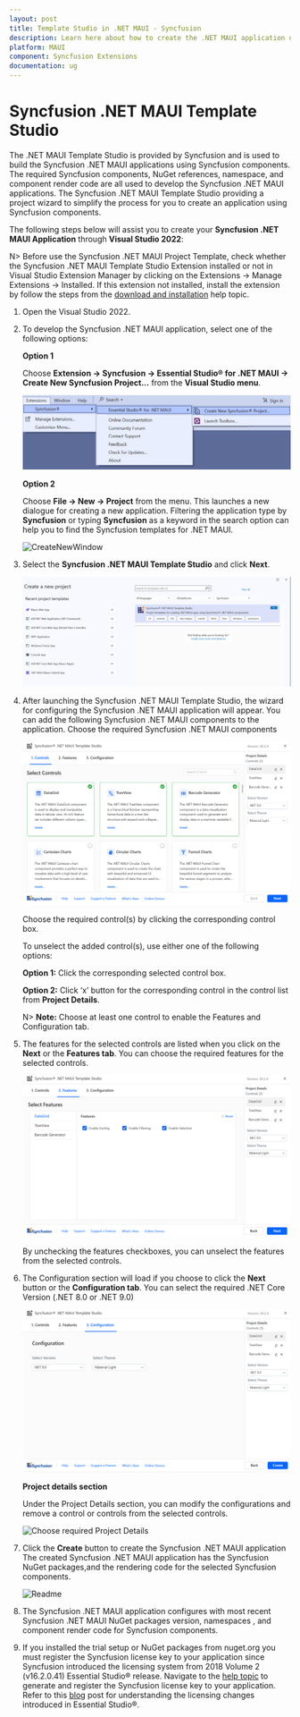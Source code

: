 ```yaml
---
layout: post
title: Template Studio in .NET MAUI - Syncfusion
description: Learn here about how to create the .NET MAUI application using Syncusion .NET MAUI Components with the help of template studio.
platform: MAUI
component: Syncfusion Extensions
documentation: ug
---
```


# Syncfusion .NET MAUI Template Studio

The .NET MAUI Template Studio is provided by Syncfusion and is used to build the Syncfusion .NET MAUI applications using Syncfusion components. The required Syncfusion components, NuGet references, namespace, and component render code are all used to develop the Syncfusion .NET MAUI applications. The Syncfusion .NET MAUI Template Studio providing a project wizard to simplify the process for you to create an application using Syncfusion components.

The following steps below will assist you to create your **Syncfusion .NET MAUI Application** through **Visual Studio 2022**:

N> Before use the Syncfusion .NET MAUI Project Template, check whether the Syncfusion .NET MAUI Template Studio Extension installed or not in Visual Studio Extension Manager by clicking on the Extensions -> Manage Extensions -> Installed. If this extension not installed, install the extension by follow the steps from the [download and installation](download-and-installation) help topic.

1. Open the Visual Studio 2022.

2. To develop the Syncfusion .NET MAUI application, select one of the following options:

     **Option 1**

     Choose **Extension -> Syncfusion -> Essential Studio® for .NET MAUI -> Create New Syncfusion Project...** from the **Visual Studio menu**.

     ![CreateMenu](images/MenuProject.png)

     **Option 2**

     Choose **File -> New -> Project** from the menu. This launches a new dialogue for creating a new application. Filtering the application type by **Syncfusion** or typing **Syncfusion** as a keyword in the search option can help you to find the Syncfusion templates for .NET MAUI.

     ![CreateNewWindow](images/ProjectTemplates.png)

3. Select the **Syncfusion .NET MAUI Template Studio** and click **Next**.

     ![CreateNewWizard](images/SyncfusionTemplate.png)

4. After launching the Syncfusion .NET MAUI Template Studio, the wizard for configuring the Syncfusion .NET MAUI application will appear. You can add the following Syncfusion .NET MAUI components to the application. Choose the required Syncfusion .NET MAUI components 

    ![Controls Section](images/ControlsTab.png)

    Choose the required control(s) by clicking the corresponding control box.

    To unselect the added control(s), use either one of the following options:

    **Option 1:** Click the corresponding selected control box.

    **Option 2:** Click ‘x’ button for the corresponding control in the control list from **Project Details**. 

    N> **Note:** Choose at least one control to enable the Features and Configuration tab.

5. The features for the selected controls are listed when you click on the **Next** or the **Features tab**. You can choose the required features for the selected controls.

    ![Choose required Project Configuration](images/FeaturesTab.png)    

    By unchecking the features checkboxes, you can unselect the features from the selected controls.

6. The Configuration section will load if you choose to click the **Next** button or the **Configuration tab**. You can select the required .NET Core Version (.NET 8.0 or .NET 9.0)

     ![Choose required Project Configuration](images/ConfigurationsTab.png)

     **Project details section**

     Under the Project Details section, you can modify the configurations and remove a control or controls from the selected controls.

     ![Choose required Project Details](images/ProjectDetails.png)

7. Click the **Create** button to create the Syncfusion .NET MAUI application The created Syncfusion .NET MAUI application has the Syncfusion NuGet packages,and the rendering code for the selected Syncfusion components.

     ![Readme](images/MauiApplication.png)

8. The Syncfusion .NET MAUI application configures with most recent Syncfusion .NET MAUI NuGet packages version, namespaces , and component render code for Syncfusion components.

9. If you installed the trial setup or NuGet packages from nuget.org you must register the Syncfusion license key to your application since Syncfusion introduced the licensing system from 2018 Volume 2 (v16.2.0.41) Essential Studio® release. Navigate to the [help topic](https://help.syncfusion.com/common/essential-studio/licensing/overview#how-to-generate-syncfusion-license-key) to generate and register the Syncfusion license key to your application. Refer to this [blog](https://www.syncfusion.com/blogs/post/whats-new-in-2018-volume-2.aspx?_ga=2.11237684.1233358434.1587355730-230058891.1567654773) post for understanding the licensing changes introduced in Essential Studio®.
